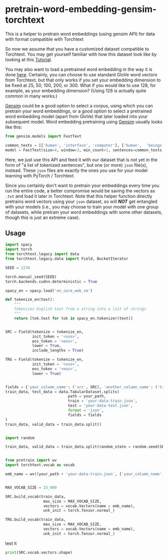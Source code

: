 # pretrain-word-embedding-gensim-torchtext
This is a helper to pretrain word embeddings (using gensim API) for data with format compatible with Torchtext

So now we assume that you have a customized dataset compatible to Torchtext. You may get yourself familiar with how this dataset look like by looking at this [Tutorial](https://github.com/bentrevett/pytorch-sentiment-analysis/blob/master/A%20-%20Using%20TorchText%20with%20Your%20Own%20Datasets.ipynb).

You may also want to load a pretrained word embedding in the way it is done [here](https://github.com/bentrevett/pytorch-sentiment-analysis/blob/master/2%20-%20Upgraded%20Sentiment%20Analysis.ipynb). Certainly, you can choose to use standard GloVe word vectors from Torchtext, but that only works if you set your embedding dimension to be fixed at 25, 50, 100, 200, or 300. What if you would like to use 128, for example, as your embedding dimension? (Using 128 is actually quite common in many works.)

[Gensim](https://github.com/RaRe-Technologies/gensim-data) could be a good option to select a corpus, using which you can pretrain your word embeddings, or a good option to select a pretrained word embedding model (apart from GloVe) that later loaded into your subsequent model. Word embedding pretraining using [Gensim](https://radimrehurek.com/gensim/models/fasttext.html) usually looks like this:

```python
from gensim.models import FastText

common_texts = [['human', 'interface', 'computer'], ['human',  'beings']] # a list of tokenized sentences
model = FastText(size=4, window=3, min_count=1, sentences=common_texts, iter=10) # keyword 'iter' may be 'epochs, 'size' may be 'vector_size', depending on versions
```

Here, we just use this API and feed it with our dataset that is not yet in the form of "a list of tokenized sentences", but one (or more) ```json``` file(s), instead. These ```json``` files are exactly the ones you use for your model learning with PyTorch / Torchtext.

Since you certainly don't want to pretrain your embeddings every time you run the entire code, a better compromise would be saving the vectors as ```.txt``` and load it later in Torchtext. Note that this helper function directly pretrains word vectors using your ```json``` dataset, so will ***NOT*** get entangled with your models (i.e., you may choose to train your model with one group of datasets, while pretrain your word embeddings with some other datasets, though this is just an extreme case).


## Usage
```python
import spacy
import torch
from torchtext.legacy import data
from torchtext.legacy.data import Field, BucketIterator

SEED = 1234

torch.manual_seed(SEED)
torch.backends.cudnn.deterministic = True

spacy_en = spacy.load('en_core_web_sm')

def tokenize_en(text):
    """
    Tokenizes English text from a string into a list of strings
    """
    return [tok.text for tok in spacy_en.tokenizer(text)]


SRC = Field(tokenize = tokenize_en, 
            init_token = '<sos>', 
            eos_token = '<eos>', 
            lower = True, 
            include_lengths = True)

TRG = Field(tokenize = tokenize_en, 
            init_token = '<sos>', 
            eos_token = '<eos>', 
            lower = True)


fields = {'your_column_name': ('src', SRC), 'another_column_name': ('trg', TRG)}
train_data, test_data = data.TabularDataset.splits(
                            path = your_path,
                            train = 'your-data-train.json',
                            test = 'your-data-test.json',
                            format = 'json',
                            fields = fields
)
train_data, valid_data = train_data.split()


import random

train_data, valid_data = train_data.split(random_state = random.seed(SEED))


from pretrain import wv
import torchtext.vocab as vocab

emb_name = wv((your_path + 'your-data-train.json', ['your_column_name', 'another_column_name']), size = 4, window = 3, min_count = 2, workers = 4, iter = 10)


MAX_VOCAB_SIZE = 25_000

SRC.build_vocab(train_data, 
                 max_size = MAX_VOCAB_SIZE, 
                 vectors = vocab.Vectors(name = emb_name), 
                 unk_init = torch.Tensor.normal_)

TRG.build_vocab(train_data, 
                 max_size = MAX_VOCAB_SIZE, 
                 vectors = vocab.Vectors(name = emb_name), 
                 unk_init = torch.Tensor.normal_)
```

test it
```python
print(SRC.vocab.vectors.shape)
```
